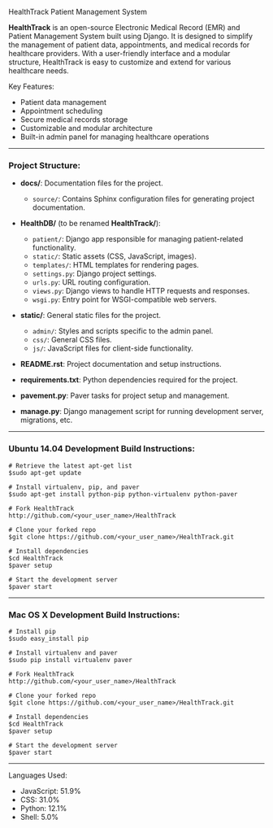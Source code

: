 
 HealthTrack Patient Management System


**HealthTrack** is an open-source Electronic Medical Record (EMR) and Patient Management System built using Django. It is designed to simplify the management of patient data, appointments, and medical records for healthcare providers. With a user-friendly interface and a modular structure, HealthTrack is easy to customize and extend for various healthcare needs.

Key Features:
- Patient data management
- Appointment scheduling
- Secure medical records storage
- Customizable and modular architecture
- Built-in admin panel for managing healthcare operations

---

### Project Structure:

- **docs/**: Documentation files for the project.
  - `source/`: Contains Sphinx configuration files for generating project documentation.

- **HealthDB/** (to be renamed **HealthTrack/**):
  - `patient/`: Django app responsible for managing patient-related functionality.
  - `static/`: Static assets (CSS, JavaScript, images).
  - `templates/`: HTML templates for rendering pages.
  - `settings.py`: Django project settings.
  - `urls.py`: URL routing configuration.
  - `views.py`: Django views to handle HTTP requests and responses.
  - `wsgi.py`: Entry point for WSGI-compatible web servers.

- **static/**: General static files for the project.
  - `admin/`: Styles and scripts specific to the admin panel.
  - `css/`: General CSS files.
  - `js/`: JavaScript files for client-side functionality.

- **README.rst**: Project documentation and setup instructions.
- **requirements.txt**: Python dependencies required for the project.
- **pavement.py**: Paver tasks for project setup and management.
- **manage.py**: Django management script for running development server, migrations, etc.

---

### Ubuntu 14.04 Development Build Instructions:

    # Retrieve the latest apt-get list
    $sudo apt-get update

    # Install virtualenv, pip, and paver
    $sudo apt-get install python-pip python-virtualenv python-paver

    # Fork HealthTrack
    http://github.com/<your_user_name>/HealthTrack

    # Clone your forked repo
    $git clone https://github.com/<your_user_name>/HealthTrack.git

    # Install dependencies
    $cd HealthTrack
    $paver setup

    # Start the development server
    $paver start

---

### Mac OS X Development Build Instructions:

    # Install pip
    $sudo easy_install pip

    # Install virtualenv and paver
    $sudo pip install virtualenv paver

    # Fork HealthTrack
    http://github.com/<your_user_name>/HealthTrack

    # Clone your forked repo
    $git clone https://github.com/<your_user_name>/HealthTrack.git

    # Install dependencies
    $cd HealthTrack
    $paver setup

    # Start the development server
    $paver start

---

Languages Used:
- JavaScript: 51.9%
- CSS: 31.0%
- Python: 12.1%
- Shell: 5.0%

